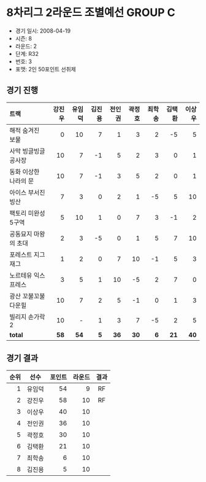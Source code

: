 # 8차리그 2라운드 조별예선 GROUP C

- 경기 일시: 2008-04-19
- 시즌: 8
- 라운드: 2
- 단계: R32
- 번호: 3
- 포맷: 2인 50포인트 선취제





## 경기 진행

| 트랙 | 강진우 | 유임덕 | 김진용 | 전인권 | 곽정호 | 최학송 | 김택환 | 이상우 |
|:---|---:|---:|---:|---:|---:|---:|---:|---:|
| 해적 숨겨진 보물 | 0 | 10 | 7 | 1 | 3 | 2 | -5 | 5 |
| 사막 빙글빙글 공사장 | 10 | 7 | -1 | 5 | 2 | 3 | 0 | 1 |
| 동화 이상한 나라의 문 | 10 | 7 | -1 | 3 | 5 | 2 | 0 | 1 |
| 아이스 부서진 빙산 | 7 | 3 | 0 | 2 | 1 | -5 | 5 | 10 |
| 팩토리 미완성 5구역 | 5 | 10 | 1 | 0 | 7 | 3 | -1 | 2 |
| 공동묘지 마왕의 초대 | 2 | 3 | -5 | 0 | 1 | 5 | 7 | 10 |
| 포레스트 지그재그 | 1 | 2 | 0 | 7 | 10 | -1 | 5 | 3 |
| 노르테유 익스프레스 | 3 | 5 | 1 | 10 | -5 | 2 | 7 | 0 |
| 광산 꼬불꼬불 다운힐 | 10 | 7 | 2 | 5 | -1 | 0 | 1 | 3 |
| 빌리지 손가락 2 | 10 | - | 1 | 3 | 7 | -5 | 2 | 5 |
| __total__ | __58__ | __54__ | __5__ | __36__ | __30__ | __6__ | __21__ | __40__ |




## 경기 결과

| 순위 | 선수 | 포인트 | 라운드 | 결과 |
|---:|:---:|---:|---:|:---:|
| 1 | 유임덕 | 54 | 9 | RF |
| 2 | 강진우 | 58 | 10 | RF |
| 3 | 이상우 | 40 | 10 |  |
| 4 | 전인권 | 36 | 10 |  |
| 5 | 곽정호 | 30 | 10 |  |
| 6 | 김택환 | 21 | 10 |  |
| 7 | 최학송 | 6 | 10 |  |
| 8 | 김진용 | 5 | 10 |  |

